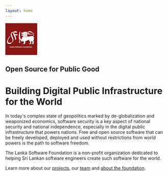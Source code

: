 ```yaml
---
layout: home
---
```


<img src="assets/images/LSF.jpg" alt="LSF Logo" width="100" />


## Open Source for Public Good

# Building Digital Public Infrastructure for the World

In today's complex state of geopolitics marked by de-globalization and weaponized economics, software security is a key aspect of national security and national independence, especially in the digital public infrastructure that powers nations. Free and open source software 
that can be freely developed, deployed and used without restrictions from world powers is the path to software freedom. 

The Lanka Software Foundation is a non-profit organization dedicated to helping Sri Lankan software engineers create such software for the world.

Learn more about our <a href="/projects">projects</a>, our <a href="/team">team</a> and <a href="/about">about the foundation</a>.